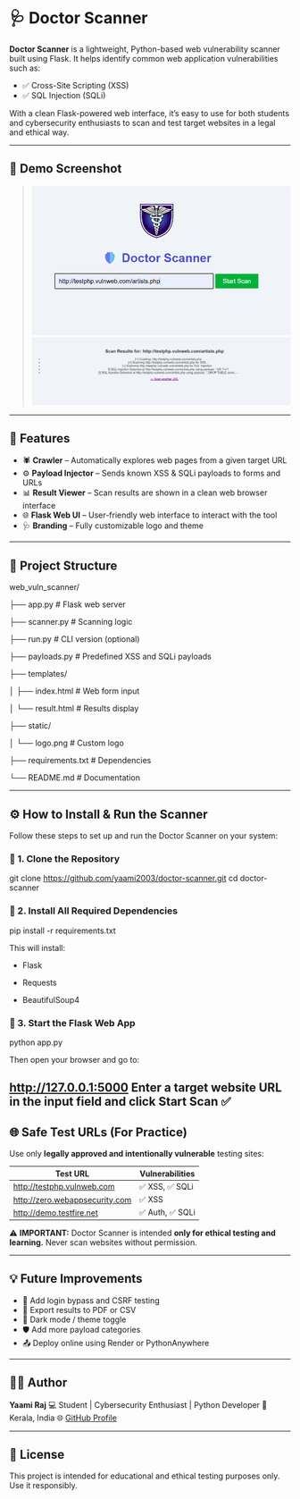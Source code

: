# 🩺 Doctor Scanner

**Doctor Scanner** is a lightweight, Python-based web vulnerability scanner built using Flask.
It helps identify common web application vulnerabilities such as:

- ✅ Cross-Site Scripting (XSS)
- ✅ SQL Injection (SQLi)

With a clean Flask-powered web interface, it’s easy to use for both students and cybersecurity enthusiasts to scan and test target websites in a legal and ethical way.

---

## 🚀 Demo Screenshot

> ![Doctor Scanner UI](https://github.com/Yaami2003/Doctor-Scanner/blob/77396783066437f45737466f67dc03e08c6a7f50/docscanf.png)
> ![Doctor Scanner result](https://github.com/Yaami2003/Doctor-Scanner/blob/dd32b76066e84a6c44c1828c312de5e8ade74966/docscan.png)

---

## 🔧 Features

- 🕷️ **Crawler** – Automatically explores web pages from a given target URL
- ⚙️ **Payload Injector** – Sends known XSS & SQLi payloads to forms and URLs
- 📊 **Result Viewer** – Scan results are shown in a clean web browser interface
- 🌐 **Flask Web UI** – User-friendly web interface to interact with the tool
- 🩺 **Branding** – Fully customizable logo and theme

---

## 📁 Project Structure
web_vuln_scanner/

├── app.py                  # Flask web server

├── scanner.py              # Scanning logic

├── run.py                  # CLI version (optional)

├── payloads.py             # Predefined XSS and SQLi payloads

├── templates/

│   ├── index.html          # Web form input

│   └── result.html         # Results display

├── static/

│   └── logo.png            # Custom logo

├── requirements.txt        # Dependencies

└── README.md               # Documentation

---

## ⚙️ How to Install & Run the Scanner

Follow these steps to set up and run the Doctor Scanner on your system:

### 🔹 1. Clone the Repository

git clone https://github.com/yaami2003/doctor-scanner.git
cd doctor-scanner

### 🔹 2. Install All Required Dependencies

pip install -r requirements.txt

This will install:

- Flask

- Requests

- BeautifulSoup4


### 🔹 3. Start the Flask Web App

python app.py

Then open your browser and go to:

http://127.0.0.1:5000
Enter a target website URL in the input field and click Start Scan ✅
---

## 🌐 Safe Test URLs (For Practice)

Use only **legally approved and intentionally vulnerable** testing sites:

| Test URL | Vulnerabilities |
|----------------------------------|------------------------|
| http://testphp.vulnweb.com | ✅ XSS, ✅ SQLi |
| http://zero.webappsecurity.com | ✅ XSS |
| http://demo.testfire.net | ✅ Auth, ✅ SQLi |

⚠️ **IMPORTANT:**
Doctor Scanner is intended **only for ethical testing and learning.**
Never scan websites without permission.

---

## 💡 Future Improvements

- 🔐 Add login bypass and CSRF testing
- 📝 Export results to PDF or CSV
- 🎨 Dark mode / theme toggle
- 🛡️ Add more payload categories
- 📤 Deploy online using Render or PythonAnywhere

---

## 👩‍💻 Author

**Yaami Raj**
💻 Student | Cybersecurity Enthusiast | Python Developer
📍 Kerala, India
🌐 [GitHub Profile](https://github.com/yaami2003)

---

## 🧾 License

This project is intended for educational and ethical testing purposes only.
Use it responsibly.





